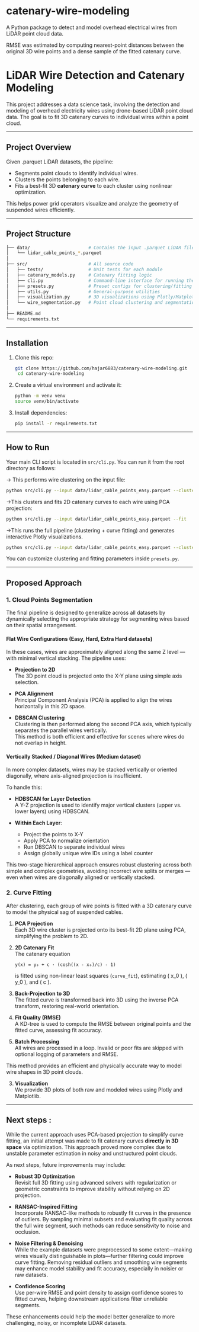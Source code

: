 # catenary-wire-modeling
A Python package to detect and model overhead electrical wires from LiDAR point cloud data. 

RMSE was estimated by computing nearest-point distances between the original 3D wire points and a dense sample of the fitted catenary curve.



# LiDAR Wire Detection and Catenary Modeling

This project addresses a data science task, involving the detection and modeling of overhead electricity wires using drone-based LiDAR point cloud data. The goal is to fit 3D catenary curves to individual wires within a point cloud.

---

## Project Overview

Given .parquet LiDAR datasets, the pipeline:
- Segments point clouds to identify individual wires.
- Clusters the points belonging to each wire.
- Fits a best-fit 3D **catenary curve** to each cluster using nonlinear optimization.

This helps power grid operators visualize and analyze the geometry of suspended wires efficiently.

---

## Project Structure

```bash
├── data/                      # Contains the input .parquet LiDAR files
│   └── lidar_cable_points_*.parquet
│
├── src/                       # All source code
│   ├── tests/                 # Unit tests for each module
│   ├── catenary_models.py     # Catenary fitting logic
│   ├── cli.py                 # Command-line interface for running the pipeline
│   ├── presets.py             # Preset configs for clustering/fitting
│   ├── utils.py               # General-purpose utilities
│   ├── visualization.py       # 3D visualizations using Plotly/Matplotlib
│   └── wire_segmentation.py   # Point cloud clustering and segmentation
│
├── README.md
└── requirements.txt
```




---

## Installation

1. Clone this repo:
   ```bash
   git clone https://github.com/hajar6883/catenary-wire-modeling.git
    cd catenary-wire-modeling
   ```

2. Create a virtual environment and activate it:
   ```bash
   python -m venv venv
   source venv/bin/activate  
   ```

3. Install dependencies:
   ```bash
   pip install -r requirements.txt
   ```

---

## How to Run

Your main CLI script is located in `src/cli.py`. You can run it from the root directory as follows:

&rarr; This performs wire clustering on the input file:
```bash
python src/cli.py --input data/lidar_cable_points_easy.parquet --cluster
```

&rarr;This clusters and fits 2D catenary curves to each wire using PCA projection:

```bash
python src/cli.py --input data/lidar_cable_points_easy.parquet --fit
```

&rarr;This runs the full pipeline (clustering + curve fitting) and generates interactive Plotly visualizations.

```bash
python src/cli.py --input data/lidar_cable_points_easy.parquet --cluster --fit --plot
```
You can customize clustering and fitting parameters inside `presets.py`.

---

## Proposed Approach

### 1. Cloud Points Segmentation

The final pipeline is designed to generalize across all datasets by dynamically selecting the appropriate strategy for segmenting wires based on their spatial arrangement.

#### Flat Wire Configurations (Easy, Hard, Extra Hard datasets)

In these cases, wires are approximately aligned along the same Z level — with minimal vertical stacking. The pipeline uses:

- **Projection to 2D**  
  The 3D point cloud is projected onto the X-Y plane using simple axis selection.

- **PCA Alignment**  
  Principal Component Analysis (PCA) is applied to align the wires horizontally in this 2D space.

- **DBSCAN Clustering**  
  Clustering is then performed along the second PCA axis, which typically separates the parallel wires vertically.  
  This method is both efficient and effective for scenes where wires do not overlap in height.

#### Vertically Stacked / Diagonal Wires (Medium dataset)

In more complex datasets, wires may be stacked vertically or oriented diagonally, where axis-aligned projection is insufficient.

To handle this:

- **HDBSCAN for Layer Detection**  
  A Y-Z projection is used to identify major vertical clusters (upper vs. lower layers) using HDBSCAN.

- **Within Each Layer**:
  - Project the points to X-Y
  - Apply PCA to normalize orientation
  - Run DBSCAN to separate individual wires
  - Assign globally unique wire IDs using a label counter

This two-stage hierarchical approach ensures robust clustering across both simple and complex geometries, avoiding incorrect wire splits or merges — even when wires are diagonally aligned or vertically stacked.



### 2. Curve Fitting

After clustering, each group of wire points is fitted with a 3D catenary curve to model the physical sag of suspended cables.

1. **PCA Projection**  
   Each 3D wire cluster is projected onto its best-fit 2D plane using PCA, simplifying the problem to 2D.

2. **2D Catenary Fit**  
   The catenary equation  
 
    `y(x) = y₀ + c · (cosh((x - x₀)/c) - 1)`
    
   is fitted using non-linear least squares (`curve_fit`), estimating \( x_0 \), \( y_0 \), and \( c \).

3. **Back-Projection to 3D**  
   The fitted curve is transformed back into 3D using the inverse PCA transform, restoring real-world orientation.

4. **Fit Quality (RMSE)**  
   A KD-tree is used to compute the RMSE between original points and the fitted curve, assessing fit accuracy.

5. **Batch Processing**  
   All wires are processed in a loop. Invalid or poor fits are skipped with optional logging of parameters and RMSE.

This method provides an efficient and physically accurate way to model wire shapes in 3D point clouds.


3. **Visualization**  
   We provide 3D plots of both raw and modeled wires using Plotly and Matplotlib.

---



## Next steps :

While the current approach uses PCA-based projection to simplify curve fitting, an initial attempt was made to fit catenary curves **directly in 3D space** via optimization. This approach proved more complex due to unstable parameter estimation in noisy and unstructured point clouds.

As next steps, future improvements may include:

- **Robust 3D Optimization**  
  Revisit full 3D fitting using advanced solvers with regularization or geometric constraints to improve stability without relying on 2D projection.

- **RANSAC-Inspired Fitting**  
  Incorporate RANSAC-like methods to robustly fit curves in the presence of outliers. By sampling minimal subsets and evaluating fit quality across the full wire segment, such methods can reduce sensitivity to noise and occlusion.

- **Noise Filtering & Denoising**  
  While the example datasets were preprocessed to some extent—making wires visually distinguishable in plots—further filtering could improve curve fitting. Removing residual outliers and smoothing wire segments may enhance model stability and fit accuracy, especially in noisier or raw datasets.

- **Confidence Scoring**  
  Use per-wire RMSE and point density to assign confidence scores to fitted curves, helping downstream applications filter unreliable segments.

These enhancements could help the model better generalize to more challenging, noisy, or incomplete LiDAR datasets.



